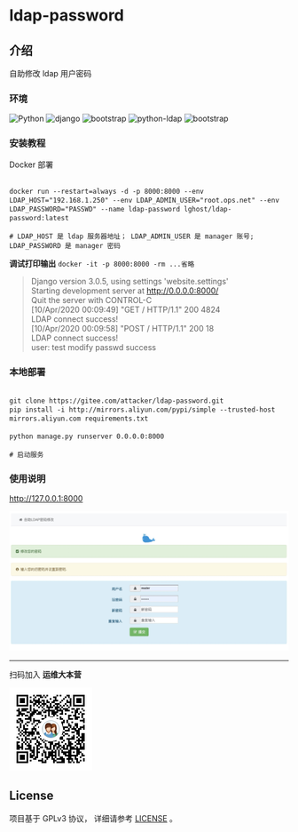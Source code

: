 <!--
 * @Author: 以谁为师
 * @Website: attacker.club
 * @Date: 2020-04-10 11:19:39
 * @LastEditTime: 2020-04-15 00:13:06
 * @Description:
 -->

# ldap-password

## 介绍

自助修改 ldap 用户密码

### 环境

![Python](https://img.shields.io/badge/python-3.7-blue.svg?style=plastic)
![django](https://img.shields.io/badge/django-3.0.5-blue.svg?style=plastic)
![bootstrap](https://img.shields.io/badge/bootstrap-3.3.7-green.svg?style=plastic)
![python-ldap](https://img.shields.io/badge/python_ldap-3.2.0-green.svg?style=plastic)
![bootstrap](https://img.shields.io/badge/docker-19.03.2-orange.svg?style=plastic)

### 安装教程

Docker 部署

```shell

docker run --restart=always -d -p 8000:8000 --env LDAP_HOST="192.168.1.250" --env LDAP_ADMIN_USER="root.ops.net" --env LDAP_PASSWORD="PASSWD" --name ldap-password lghost/ldap-password:latest

# LDAP_HOST 是 ldap 服务器地址； LDAP_ADMIN_USER 是 manager 账号; LDAP_PASSWORD 是 manager 密码

```

**调试打印输出**
`docker -it -p 8000:8000 -rm ...省略`

> Django version 3.0.5, using settings 'website.settings' \
> Starting development server at <http://0.0.0.0:8000/> \
> Quit the server with CONTROL-C\
> [10/Apr/2020 00:09:49] "GET / HTTP/1.1" 200 4824\
> LDAP connect success! \
> [10/Apr/2020 00:09:58] "POST / HTTP/1.1" 200 18\
> LDAP connect success!\
> user: test modify passwd success

### 本地部署

```shell

git clone https://gitee.com/attacker/ldap-password.git
pip install -i http://mirrors.aliyun.com/pypi/simple --trusted-host mirrors.aliyun.com requirements.txt

python manage.py runserver 0.0.0.0:8000

# 启动服务

```

### 使用说明

<http://127.0.0.1:8000>

<!--![首页](doc/home.jpeg)-->

![home](doc/home.jpeg)

---

扫码加入 **运维大本营**

![qq](doc/qq.png)

## License

项目基于 GPLv3 协议， 详细请参考 [LICENSE](LICENSE) 。
